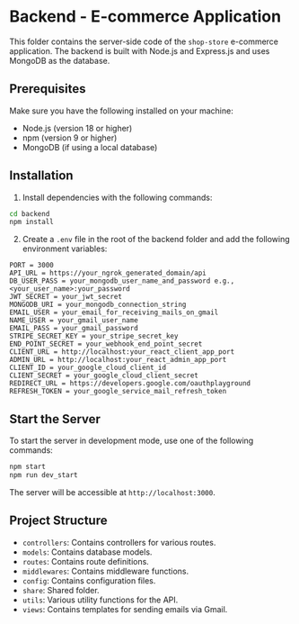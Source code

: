 # Backend - E-commerce Application

This folder contains the server-side code of the `shop-store` e-commerce application. The backend is built with Node.js and Express.js and uses MongoDB as the database.

## Prerequisites

Make sure you have the following installed on your machine:
- Node.js (version 18 or higher)
- npm (version 9 or higher)
- MongoDB (if using a local database)

## Installation

1. Install dependencies with the following commands:

```bash
cd backend
npm install
```

2. Create a `.env` file in the root of the backend folder and add the following environment variables:

```env
PORT = 3000
API_URL = https://your_ngrok_generated_domain/api
DB_USER_PASS = your_mongodb_user_name_and_password e.g., <your_user_name>:your_password
JWT_SECRET = your_jwt_secret
MONGODB_URI = your_mongodb_connection_string
EMAIL_USER = your_email_for_receiving_mails_on_gmail
NAME_USER = your_gmail_user_name
EMAIL_PASS = your_gmail_password
STRIPE_SECRET_KEY = your_stripe_secret_key
END_POINT_SECRET = your_webhook_end_point_secret
CLIENT_URL = http://localhost:your_react_client_app_port
ADMIN_URL = http://localhost:your_react_admin_app_port
CLIENT_ID = your_google_cloud_client_id
CLIENT_SECRET = your_google_cloud_client_secret
REDIRECT_URL = https://developers.google.com/oauthplayground
REFRESH_TOKEN = your_google_service_mail_refresh_token
```

## Start the Server

To start the server in development mode, use one of the following commands:

```bash
npm start 
npm run dev_start
```

The server will be accessible at `http://localhost:3000`.

## Project Structure

- `controllers`: Contains controllers for various routes.
- `models`: Contains database models.
- `routes`: Contains route definitions.
- `middlewares`: Contains middleware functions.
- `config`: Contains configuration files.
- `share`: Shared folder.
- `utils`: Various utility functions for the API.
- `views`: Contains templates for sending emails via Gmail.

